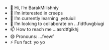 - 👋 Hi, I’m BarakMilishniy
- 👀 I’m interested in creeps
- 🌱 I’m currently learning .yetuiuil
- 💞️ I’m looking to collaborate on ...fidtfuvgbiugi
- 📫 How to reach me ...asrdtfgikhj
- 😄 Pronouns: ...fvewf
- ⚡ Fun fact: yo yo 
<!--
BarakMilishniy/BarakMilishniy is a ✨ special ✨ repository because its `README.md` (this file) appears on your GitHub profile.
You can click the Preview link to take a look at your changes.
--
